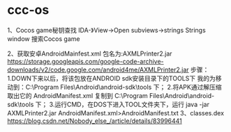 # ccc-os
1、Cocos game秘钥查找 
  IDA-》View->Open subviews->strings 
  Strings window
  搜索Cocos game

2、获取安卓AndroidMainfest.xml
  包名为:AXMLPrinter2.jar  https://storage.googleapis.com/google-code-archive-downloads/v2/code.google.com/android4me/AXMLPrinter2.jar
  步骤： 
  1.DOWN下来以后，将该包放在ANDROID sdk安装目录下的TOOLS下 
    我的为移动到：C:\Program Files\Android\android-sdk\tools 下； 
  2.将APK通过解压缩 取出它的 AndroidManifest.xml 
    复制到 C:\Program Files\Android\android-sdk\tools 下； 
  3.运行CMD，在DOS下进入TOOL文件夹下，运行 
    java -jar AXMLPrinter2.jar AndroidManifest.xml>AndroidManifest.txt
3、classes.dex
  https://blog.csdn.net/Nobody_else_/article/details/83996441
